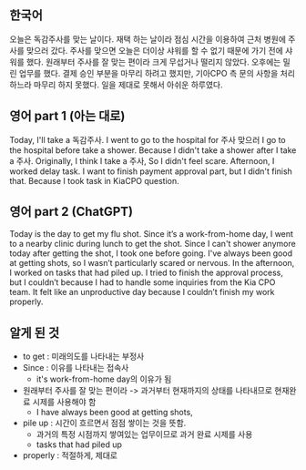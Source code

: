 
## 한국어 

오늘은 독감주사를 맞는 날이다.
재택 하는 날이라 점심 시간을 이용하여 근처 병원에 주사를 맞으러 갔다.
주사를 맞으면 오늘은 더이상 샤워를 할 수 없기 때문에 가기 전에 샤워를 했다.
원래부터 주사를 잘 맞는 편이라 크게 무섭거나 떨리지 않았다.
오후에는 밀린 업무를 했다.
결제 승인 부분을 마무리 하려고 했지만, 기아CPO 측 문의 사항을 처리하느라 마무리 하지 못했다.
일을 제대로 못해서 아쉬운 하루였다.

## 영어 part 1 (아는 대로)
Today, I'll take a 독감주사.
I went to go to the hospital for 주사 맞으러
I go to the hospital before take a shower. Because I didn't take a shower after I take a 주사.
Originally, I think I take a 주사, So I didn't feel scare.
Afternoon, I worked delay task.
I want to finish payment approval part, but I didn't finish that. Because I took task in KiaCPO question.

## 영어 part 2 (ChatGPT)
Today is the day to get my flu shot.
Since it’s a work-from-home day, I went to a nearby clinic during lunch to get the shot.
Since I can't shower anymore today after getting the shot, I took one before going.
I've always been good at getting shots, so I wasn’t particularly scared or nervous.
In the afternoon, I worked on tasks that had piled up.
I tried to finish the approval process, but I couldn’t because I had to handle some inquiries from the Kia CPO team.
It felt like an unproductive day because I couldn’t finish my work properly.

## 알게 된 것

- to get : 미래의도를 나타내는 부정사
- Since : 이유를 나타내는 접속사
	- it's work-from-home day의 이유가 됨
- 원래부터 주사를 잘 맞는 편이라 -> 과거부터 현재까지의 상태를 나타내므로 현재완료 시제를 사용해야 함
	- I have always been good at getting shots,
- pile up : 시간이 흐르면서 점점 쌓이는 것을 뜻함.
	- 과거의 특정 시점까지 쌓여있는 업무이므로 과거 완료 시제를 사용
	- tasks that had piled up
- properly : 적절하게, 제대로